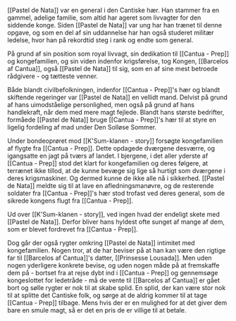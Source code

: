 [[Pastel de Nata]] var en general i den Cantiske hær. Han stammer fra en gammel, adelige familie, som altid har ageret som livvagter for den siddende konge. Siden [[Pastel de Nata]] var ung har han trænet til denne opgave, og som en del af sin uddannelse har han også studeret militær ledelse, hvor han på rekordtid steg i rank og endte som general. 

På grund af sin position som royal livvagt, sin dedikation til [[Cantua - Prep]] og kongefamilien, og sin viden indenfor krigsførelse, tog Kongen, [[Barcelos af Cantua]], også [[Pastel de Nata]] til sig, som en af sine mest betroede rådgivere - og tætteste venner.

Både blandt civilbefolkningen, indenfor [[Cantua - Prep]]'s hær og blandt skiftende regeringer var [[Pastel de Nata]] en vellidt mand. Delvist på grund af hans uimodståelige personlighed, men også på grund af hans handlekraft, når dem med mere magt fejlede. Blandt hans største bedrifter, formåede [[Pastel de Nata]] bruge [[Cantua - Prep]]'s hær til at styre en ligelig fordeling af mad under Den Solløse Sommer.

Under bondeoprøret mod [[K'Sum-klanen - story]] forsøgte kongefamilien af flygte fra [[Cantua - Prep]]. Dette opdagede dværgene desværre, og igangsatte en jagt på tværs af landet. I bjergene, i det aller yderste af [[Cantua - Prep]] stod det klart for kongefamilien og deres følgere, at terrænet ikke tillod, at de kunne bevæge sig lige så hurtigt som dværgene i deres krigsmaskiner. Og dermed kunne de ikke alle nå i sikkerhed.
[[Pastel de Nata]] meldte sig til at lave en afledningsmanøvre, og de resterende soldater fra [[Cantua - Prep]]'s hær stod trofast ved deres general, som de sikrede kongens flugt fra [[Cantua - Prep]].

Ud over [[K'Sum-klanen - story]], ved ingen hvad der endeligt skete med [[Pastel de Nata]]. Derfor bliver hans hyldest ofte sunget af mange af dem, som er blevet fordrevet fra [[Cantua - Prep]].

Dog går der også rygter omkring [[Pastel de Nata]] intimitet med kongefamilien. Nogen tror, at de har beviser på at han kan være den rigtige far til [[Barcelos af Cantua]]'s datter, [[Prinsesse Lousada]]. Men uden nogen yderligere konkrete bevise, og uden nogen måde på at fremskaffe dem på - bortset fra at rejse dybt ind i [[Cantua - Prep]] og gennemsøge kongeslottet for ledetråde - må de vente til [[Barcelos af Cantua]] er gået bort og sølle rygter er nok til at skabe splid. En splid, der kan være stor nok til at splitte det Cantiske folk, og sørge at de aldrig kommer til at tage [[Cantua - Prep]] tilbage. Mens hvis der er en mulighed for at det giver dem bare en smule magt, så er det en pris de er villige til at betale.